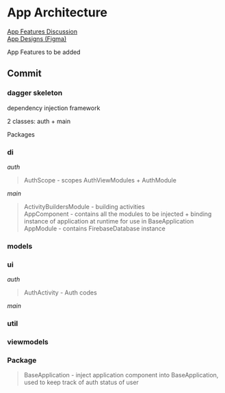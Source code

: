 # App Architecture

<a href="https://docs.google.com/document/d/1SHVdZoCNXS4wXgZLo9SwFIShDv7H1xATdIcbCwEF7AE/edit" title="Google Drive Folder">
App Features Discussion </a>
<br>
<a href="https://www.figma.com/proto/Lf8xJDSLl2WVLb3frxfqZE/50.001-1D-Wireframe?node-id=1:2&viewport=286,312,0.5&scaling=scale-down">
App Designs (Figma)</a>

App Features to be added

## Commit<br>
### dagger skeleton<br>
dependency injection framework

2 classes: auth + main

Packages<br>
### di<br>

*auth*
> AuthScope - scopes AuthViewModules + AuthModule

*main*

> ActivityBuildersModule - building activities<br>
> AppComponent - contains all the modules to be injected + binding instance of application at runtime for use in BaseApplication<br>
> AppModule - contains FirebaseDatabase instance

### models

### ui

*auth*

> AuthActivity - Auth codes

*main*

### util

### viewmodels


### Package
> BaseApplication - inject application component into BaseApplication, used to keep track of auth status of user
